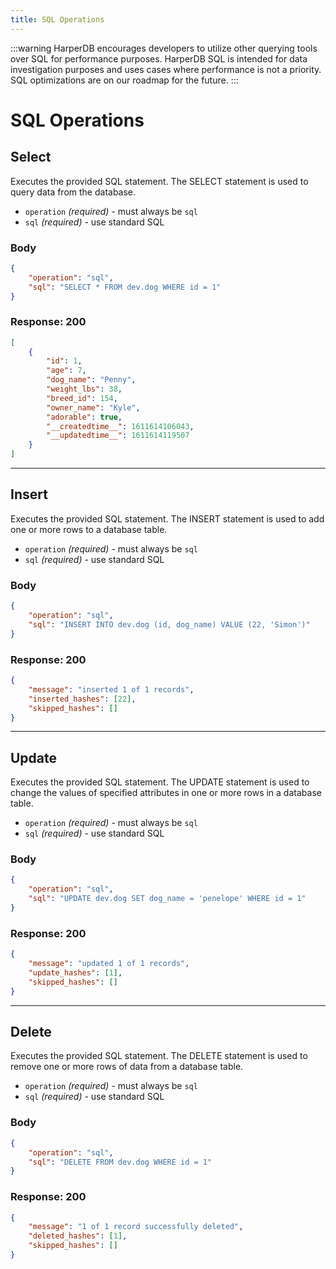```yaml
---
title: SQL Operations
---
```


:::warning
HarperDB encourages developers to utilize other querying tools over SQL for performance purposes. HarperDB SQL is intended for data investigation purposes and uses cases where performance is not a priority. SQL optimizations are on our roadmap for the future.
:::

# SQL Operations

## Select

Executes the provided SQL statement. The SELECT statement is used to query data from the database.

- `operation` _(required)_ - must always be `sql`
- `sql` _(required)_ - use standard SQL

### Body

```json
{
	"operation": "sql",
	"sql": "SELECT * FROM dev.dog WHERE id = 1"
}
```

### Response: 200

```json
[
	{
		"id": 1,
		"age": 7,
		"dog_name": "Penny",
		"weight_lbs": 38,
		"breed_id": 154,
		"owner_name": "Kyle",
		"adorable": true,
		"__createdtime__": 1611614106043,
		"__updatedtime__": 1611614119507
	}
]
```

---

## Insert

Executes the provided SQL statement. The INSERT statement is used to add one or more rows to a database table.

- `operation` _(required)_ - must always be `sql`
- `sql` _(required)_ - use standard SQL

### Body

```json
{
	"operation": "sql",
	"sql": "INSERT INTO dev.dog (id, dog_name) VALUE (22, 'Simon')"
}
```

### Response: 200

```json
{
	"message": "inserted 1 of 1 records",
	"inserted_hashes": [22],
	"skipped_hashes": []
}
```

---

## Update

Executes the provided SQL statement. The UPDATE statement is used to change the values of specified attributes in one or more rows in a database table.

- `operation` _(required)_ - must always be `sql`
- `sql` _(required)_ - use standard SQL

### Body

```json
{
	"operation": "sql",
	"sql": "UPDATE dev.dog SET dog_name = 'penelope' WHERE id = 1"
}
```

### Response: 200

```json
{
	"message": "updated 1 of 1 records",
	"update_hashes": [1],
	"skipped_hashes": []
}
```

---

## Delete

Executes the provided SQL statement. The DELETE statement is used to remove one or more rows of data from a database table.

- `operation` _(required)_ - must always be `sql`
- `sql` _(required)_ - use standard SQL

### Body

```json
{
	"operation": "sql",
	"sql": "DELETE FROM dev.dog WHERE id = 1"
}
```

### Response: 200

```json
{
	"message": "1 of 1 record successfully deleted",
	"deleted_hashes": [1],
	"skipped_hashes": []
}
```
